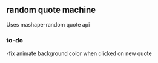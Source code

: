 ## random quote machine ##

Uses mashape-random quote api

### to-do ###

-fix animate background color when clicked on new quote
